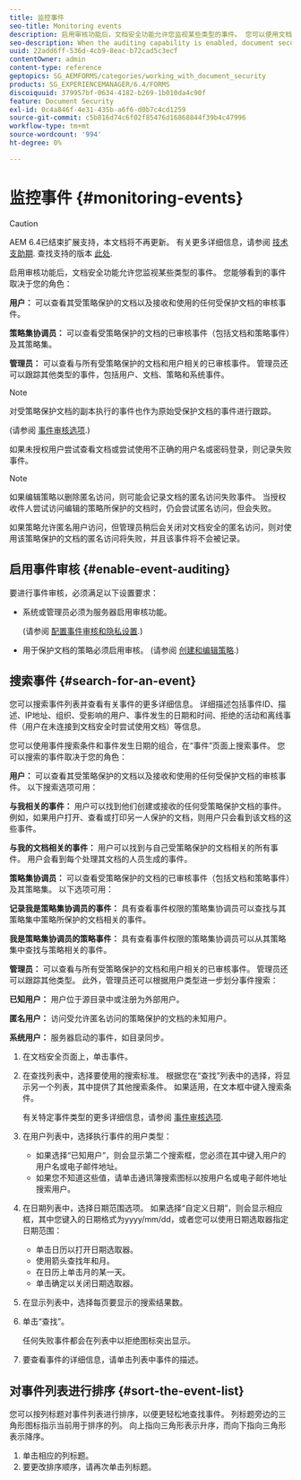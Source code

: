 ```yaml
---
title: 监控事件
seo-title: Monitoring events
description: 启用审核功能后，文档安全功能允许您监视某些类型的事件。 您可以使用文档安全性轻松搜索事件列表并对其进行排序。
seo-description: When the auditing capability is enabled, document security enables you to monitor certain types of events. You can easily search and sort the events list using the document security.
uuid: 22add6ff-536d-4cb9-8eac-b72cad5c3ecf
contentOwner: admin
content-type: reference
geptopics: SG_AEMFORMS/categories/working_with_document_security
products: SG_EXPERIENCEMANAGER/6.4/FORMS
discoiquuid: 379957bf-0634-4182-b269-1b010da4c90f
feature: Document Security
exl-id: 0c4a846f-4e31-435b-a6f6-d0b7c4cd1259
source-git-commit: c5b816d74c6f02f85476d16868844f39b4c47996
workflow-type: tm+mt
source-wordcount: '994'
ht-degree: 0%

---
```


# 监控事件 {#monitoring-events}

>[!CAUTION]
>
>AEM 6.4已结束扩展支持，本文档将不再更新。 有关更多详细信息，请参阅 [技术支助期](https://helpx.adobe.com/cn/support/programs/eol-matrix.html). 查找支持的版本 [此处](https://experienceleague.adobe.com/docs/).

启用审核功能后，文档安全功能允许您监视某些类型的事件。 您能够看到的事件取决于您的角色：

**用户：** 可以查看其受策略保护的文档以及接收和使用的任何受保护文档的审核事件。

**策略集协调员：** 可以查看受策略保护的文档的已审核事件（包括文档和策略事件）及其策略集。

**管理员：** 可以查看与所有受策略保护的文档和用户相关的已审核事件。 管理员还可以跟踪其他类型的事件，包括用户、文档、策略和系统事件。

>[!NOTE]
>
>对受策略保护文档的副本执行的事件也作为原始受保护文档的事件进行跟踪。

(请参阅 [事件审核选项](/help/forms/using/admin-help/configuring-client-server-options.md#event-auditing-options).)

如果未授权用户尝试查看文档或尝试使用不正确的用户名或密码登录，则记录失败事件。

>[!NOTE]
>
>如果编辑策略以删除匿名访问，则可能会记录文档的匿名访问失败事件。 当授权收件人尝试访问编辑的策略所保护的文档时，仍会尝试匿名访问，但会失败。

如果策略允许匿名用户访问，但管理员稍后会关闭对文档安全的匿名访问，则对使用该策略保护的文档的匿名访问将失败，并且该事件将不会被记录。

## 启用事件审核 {#enable-event-auditing}

要进行事件审核，必须满足以下设置要求：

* 系统或管理员必须为服务器启用审核功能。

   (请参阅 [配置事件审核和隐私设置](/help/forms/using/admin-help/configuring-client-server-options.md#configuring-event-auditing-and-privacy-settings).)

* 用于保护文档的策略必须启用审核。 (请参阅 [创建和编辑策略](/help/forms/using/admin-help/creating-policies.md#creating-and-editing-policies).)

## 搜索事件 {#search-for-an-event}

您可以搜索事件列表并查看有关事件的更多详细信息。 详细描述包括事件ID、描述、IP地址、组织、受影响的用户、事件发生的日期和时间、拒绝的活动和离线事件（用户在未连接到文档安全时尝试使用文档）等信息。

您可以使用事件搜索条件和事件发生日期的组合，在“事件”页面上搜索事件。 您可以搜索的事件取决于您的角色：

**用户：** 可以查看其受策略保护的文档以及接收和使用的任何受保护文档的审核事件。 以下搜索选项可用：

**与我相关的事件：** 用户可以找到他们创建或接收的任何受策略保护文档的事件。 例如，如果用户打开、查看或打印另一人保护的文档，则用户只会看到该文档的这些事件。

**与我的文档相关的事件：** 用户可以找到与自己受策略保护的文档相关的所有事件。 用户会看到每个处理其文档的人员生成的事件。

**策略集协调员：** 可以查看受策略保护的文档的已审核事件（包括文档和策略事件）及其策略集。 以下选项可用：

**记录我是策略集协调员的事件：** 具有查看事件权限的策略集协调员可以查找与其策略集中策略所保护的文档相关的事件。

**我是策略集协调员的策略事件：** 具有查看事件权限的策略集协调员可以从其策略集中查找与策略相关的事件。

**管理员：** 可以查看与所有受策略保护的文档和用户相关的已审核事件。 管理员还可以跟踪其他类型。 此外，管理员还可以根据用户类型进一步划分事件搜索：

**已知用户：** 用户位于源目录中或注册为外部用户。

**匿名用户：** 访问受允许匿名访问的策略保护的文档的未知用户。

**系统用户：** 服务器启动的事件，如目录同步。

1. 在文档安全页面上，单击事件。
1. 在查找列表中，选择要使用的搜索标准。 根据您在“查找”列表中的选择，将显示另一个列表，其中提供了其他搜索条件。 如果适用，在文本框中键入搜索条件。

   有关特定事件类型的更多详细信息，请参阅 [事件审核选项](/help/forms/using/admin-help/configuring-client-server-options.md#event-auditing-options).

1. 在用户列表中，选择执行事件的用户类型：

   * 如果选择“已知用户”，则会显示第二个搜索框，您必须在其中键入用户的用户名或电子邮件地址。
   * 如果您不知道这些值，请单击通讯簿搜索图标以按用户名或电子邮件地址搜索用户。

1. 在日期列表中，选择日期范围选项。 如果选择“自定义日期”，则会显示相应框，其中您键入的日期格式为yyyy/mm/dd，或者您可以使用日期选取器指定日期范围：

   * 单击日历以打开日期选取器。
   * 使用箭头查找年和月。
   * 在日历上单击月的某一天。
   * 单击确定以关闭日期选取器。

1. 在显示列表中，选择每页要显示的搜索结果数。
1. 单击“查找”。

   任何失败事件都会在列表中以拒绝图标突出显示。

1. 要查看事件的详细信息，请单击列表中事件的描述。

## 对事件列表进行排序 {#sort-the-event-list}

您可以按列标题对事件列表进行排序，以便更轻松地查找事件。 列标题旁边的三角形图标指示当前用于排序的列。 向上指向三角形表示升序，而向下指向三角形表示降序。

1. 单击相应的列标题。
1. 要更改排序顺序，请再次单击列标题。
